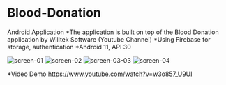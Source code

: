 # Blood-Donation
Android Application
*The application is built on top of the Blood Donation application by Willtek Software (Youtube Channel)
*Using Firebase for storage, authentication
*Android 11, API 30

![screen-01](https://user-images.githubusercontent.com/89250465/203898899-191213e7-fd5a-4af8-a914-b60f2add510b.png)
![screen-02](https://user-images.githubusercontent.com/89250465/203898905-d49dc5f6-4400-472c-915a-ccfb7b8ec71e.png)
![screen-03-03](https://user-images.githubusercontent.com/89250465/203921797-3e0bdc75-948d-4fb9-9c83-0aaa88da4d03.png)
![screen-04](https://user-images.githubusercontent.com/89250465/203898915-8a4cbdaf-1786-4455-acee-44d0bb2e07bd.png)

*Video Demo
https://www.youtube.com/watch?v=w3o857_U9UI
